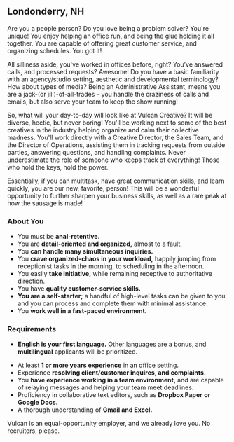 ## Londonderry, NH

Are you a people person? Do you love being a problem solver? You're
unique! You enjoy helping an office run, and being the glue holding it all
together. You are capable of offering great customer service, and
organizing schedules. You got it!

All silliness aside, you've worked in offices before, right? You’ve
answered calls, and processed requests? Awesome! Do you have a basic
familiarity with an agency/studio setting, aesthetic and developmental
terminology? How about types of media? Being an Administrative Assistant,
means you are a jack-(or jill)-of-all-trades – you handle the craziness
of calls and emails, but also serve your team to keep the show running!

So, what will your day-to-day will look like at Vulcan Creative? It will
be diverse, hectic, but never boring! You'll be working next to some of
the best creatives in the industry helping organize and calm their
collective madness. You'll work directly with a Creative Director, the
Sales Team, and the Director of Operations, assisting them in tracking
requests from outside parties, answering questions, and handling
complaints. Never underestimate the role of someone who keeps track of
everything! Those who hold the keys, hold the power.

Essentially, if you can multitask, have great communication skills, and
learn quickly, you are our new, favorite, person! This will be a wonderful
opportunity to further sharpen your business skills, as well as a rare
peak at how the sausage is made!

### About You

* You must be **anal-retentive.**
* You are **detail-oriented and organized,** almost to a fault.
* You **can handle many simultaneous inquiries.**
* You **crave organized-chaos in your workload,** happily jumping from
  receptionist tasks in the morning, to scheduling in the afternoon.
* You easily **take initiative,** while remaining receptive to
  authoritative direction.
* You have **quality customer-service skills.**
* **You are a self-starter;** a handful of high-level tasks can be given
  to you and you can process and complete them with minimal assistance.
* You **work well in a fast-paced environment.**

### Requirements

* **English is your first language.** Other languages are
  a bonus, and **multilingual** applicants will be prioritized.
- At least **1 or more years experience** in an office setting.
- Experience **resolving client/customer inquires, and complaints.**
- You **have experience working in a team environment,** and are capable
  of relaying messages and helping your team meet deadlines.
- Proficiency in collaborative text editors, such as **Dropbox Paper**
  **or Google Docs.**
- A thorough understanding of **Gmail and Excel.**

Vulcan is an equal-opportunity employer, and we already love you.
No recruiters, please.
